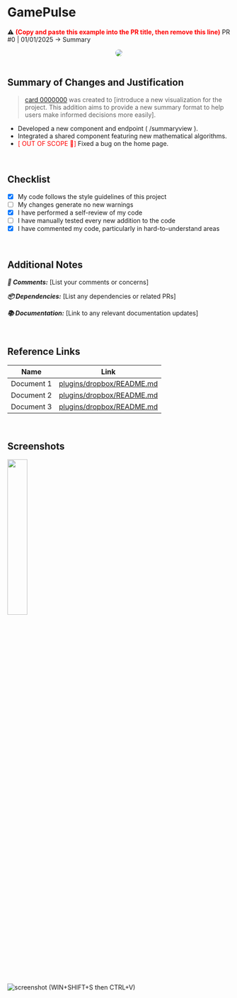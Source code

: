 # GamePulse

⚠️ <strong style="color: red;">(Copy and paste this example into the PR title, then remove this line)</strong> PR #0 | 01/01/2025 -> Summary


<div align="center">
    <img src="https://media.giphy.com/media/doXBzUFJRxpaUbuaqz/giphy.gif" style="border-radius: 10px"/>
</div>

<br>


## Summary of Changes and Justification 

> [card 0000000](www.adoboardcardlink.com) was created to [introduce a new visualization for the project. This addition aims to provide a new summary format to help users make informed decisions more easily].

- Developed a new component and endpoint ( /summaryview ).
- Integrated a shared component featuring new mathematical algorithms.
- <span style="color: red;">[ OUT OF SCOPE 🚫]</span> Fixed a bug on the home page.

<br>


## Checklist

- [x] My code follows the style guidelines of this project
- [ ] My changes generate no new warnings
- [x] I have performed a self-review of my code
- [ ] I have manually tested every new addition to the code
- [x] I have commented my code, particularly in hard-to-understand areas

<br>


## Additional Notes

<i><strong>💬 Comments:</strong></i> [List your comments or concerns]

<i><strong>📦 Dependencies:</strong></i> [List any dependencies or related PRs]

<i><strong>📚 Documentation:</strong></i> [Link to any relevant documentation updates]

<br>


## Reference Links

| Name | Link |
| ------ | ------ |
| Document 1 | [plugins/dropbox/README.md](www.yourlink.com) |
| Document 2 | [plugins/dropbox/README.md](www.yourlink.com) |
| Document 3 | [plugins/dropbox/README.md](www.yourlink.com) |

<br>


## Screenshots

<img src="https://media.giphy.com/media/WVjmqI7jPwIUM/giphy.gif" width="30%"/>

<br>

![screenshot (WIN+SHIFT+S then CTRL+V)](image.png)